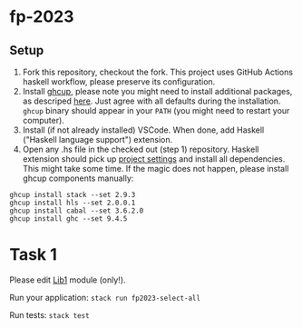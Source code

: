 # fp-2023

## Setup
1. Fork this repository, checkout the fork. This project uses GitHub Actions haskell workflow,
please preserve its configuration.
2. Install [ghcup](https://www.haskell.org/ghcup/), please note you might need to install
additional packages, as descriped [here](https://www.haskell.org/ghcup/install/). Just agree
with all defaults during the installation. `ghcup` binary should appear in your `PATH` (you
might need to restart your computer).
3. Install (if not already installed) VSCode. When done, add Haskell ("Haskell language support")
extension.
4. Open any .hs file in the checked out (step 1) repository. Haskell extension should pick up
[project settings](.vscode/settings.json) and install all dependencies. This might take some
time. If the magic does not happen, please install ghcup components manually:

```
ghcup install stack --set 2.9.3
ghcup install hls --set 2.0.0.1
ghcup install cabal --set 3.6.2.0
ghcup install ghc --set 9.4.5
```

# Task 1

Please edit [Lib1](src/Lib1.hs) module (only!).

Run your application: `stack run fp2023-select-all`

Run tests: `stack test`
